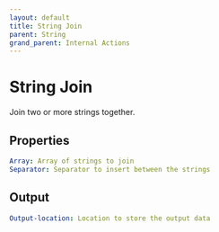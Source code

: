 ```yaml
---
layout: default
title: String Join
parent: String
grand_parent: Internal Actions
---
```

# String Join
Join two or more strings together.

## Properties
```yaml
Array: Array of strings to join
Separator: Separator to insert between the strings
```

## Output
```yaml
Output-location: Location to store the output data
```

